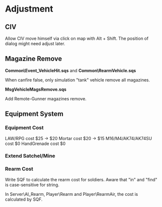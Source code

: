 # Adjustment
## CIV
Allow CIV move himself via click on map with Alt + Shift. The position of dialog might need adjust later.

## Magazine Remove
**Common\Event_VehicleHit.sqs** and **Common\RearmVehicle.sqs**

When canfire false, only simulation "tank" vehicle remove all magazines.

**MsgVehicleMagsRemove.sqs**

Add Remote-Gunner magazines remove.

## Equipment System
### Equipment Cost
LAW/RPG cost $25 -> $20
Mortar cost $20 -> $15
M16/M4/AK74/AK74SU cost $0
HandGrenade cost $0

### Extend Satchel/Mine




### Rearm Cost
Write SQF to calculate the rearm cost for soldiers. Aware that "in" and "find" is case-sensitive for string.

In Server\AI_Rearm, Player\Rearm and Player\RearmAir, the cost is calculated by SQF.
